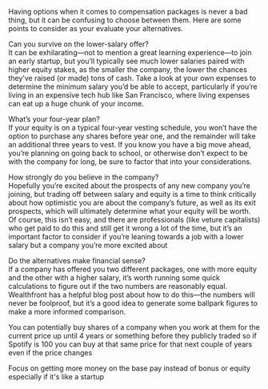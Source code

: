 Having options when it comes to compensation packages is never a bad thing, but it can be confusing to choose between them. Here are some points to consider as your evaluate your alternatives.  
  
Can you survive on the lower-salary offer?  
It can be exhilarating—not to mention a great learning experience—to join an early startup, but you’ll typically see much lower salaries paired with higher equity stakes, as the smaller the company, the lower the chances they’ve raised (or made) tons of cash. Take a look at your own expenses to determine the minimum salary you’d be able to accept, particularly if you’re living in an expensive tech hub like San Francisco, where living expenses can eat up a huge chunk of your income.  
  
What’s your four-year plan?  
If your equity is on a typical four-year vesting schedule, you won’t have the option to purchase any shares before year one, and the remainder will take an additional three years to vest. If you know you have a big move ahead, you’re planning on going back to school, or otherwise don’t expect to be with the company for long, be sure to factor that into your considerations.  
  
How strongly do you believe in the company?  
Hopefully you’re excited about the prospects of any new company you’re joining, but trading off between salary and equity is a time to think critically about how optimistic you are about the company’s future, as well as its exit prospects, which will ultimately determine what your equity will be worth. Of course, this isn’t easy, and there are professionals (like veture capitalists) who get paid to do this and still get it wrong a lot of the time, but it’s an important factor to consider if you’re leaning towards a job with a lower salary but a company you’re more excited about  
  
Do the alternatives make financial sense?  
If a company has offered you two different packages, one with more equity and the other with a higher salary, it’s worth running some quick calculations to figure out if the two numbers are reasonably equal. Wealthfront has a helpful blog post about how to do this—the numbers will never be foolproof, but it’s a good idea to generate some ballpark figures to make a more informed comparison.  
  
You can potentially buy shares of a company when you work at them for the current price up until 4 years or something before they publicly traded so if Spotify is 100 you can buy at that same price for that next couple of years even if the price changes  
  
Focus on getting more money on the base pay instead of bonus or equity especially if it's like a startup
